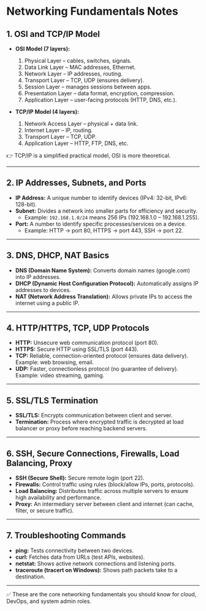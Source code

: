 # Networking Fundamentals Notes

## 1. OSI and TCP/IP Model
- **OSI Model (7 layers):**
  1. Physical Layer – cables, switches, signals.
  2. Data Link Layer – MAC addresses, Ethernet.
  3. Network Layer – IP addresses, routing.
  4. Transport Layer – TCP, UDP (ensures delivery).
  5. Session Layer – manages sessions between apps.
  6. Presentation Layer – data format, encryption, compression.
  7. Application Layer – user-facing protocols (HTTP, DNS, etc.).

- **TCP/IP Model (4 layers):**
  1. Network Access Layer – physical + data link.
  2. Internet Layer – IP, routing.
  3. Transport Layer – TCP, UDP.
  4. Application Layer – HTTP, FTP, DNS, etc.

👉 TCP/IP is a simplified practical model, OSI is more theoretical.

---

## 2. IP Addresses, Subnets, and Ports
- **IP Address:** A unique number to identify devices (IPv4: 32-bit, IPv6: 128-bit).
- **Subnet:** Divides a network into smaller parts for efficiency and security.
  - Example: `192.168.1.0/24` means 256 IPs (192.168.1.0 – 192.168.1.255).
- **Port:** A number to identify specific processes/services on a device.
  - Example: HTTP → port 80, HTTPS → port 443, SSH → port 22.

---

## 3. DNS, DHCP, NAT Basics
- **DNS (Domain Name System):** Converts domain names (google.com) into IP addresses.
- **DHCP (Dynamic Host Configuration Protocol):** Automatically assigns IP addresses to devices.
- **NAT (Network Address Translation):** Allows private IPs to access the internet using a public IP.

---

## 4. HTTP/HTTPS, TCP, UDP Protocols
- **HTTP:** Unsecure web communication protocol (port 80).
- **HTTPS:** Secure HTTP using SSL/TLS (port 443).
- **TCP:** Reliable, connection-oriented protocol (ensures data delivery). Example: web browsing, email.
- **UDP:** Faster, connectionless protocol (no guarantee of delivery). Example: video streaming, gaming.

---

## 5. SSL/TLS Termination
- **SSL/TLS:** Encrypts communication between client and server.
- **Termination:** Process where encrypted traffic is decrypted at load balancer or proxy before reaching backend servers.

---

## 6. SSH, Secure Connections, Firewalls, Load Balancing, Proxy
- **SSH (Secure Shell):** Secure remote login (port 22).
- **Firewalls:** Control traffic using rules (block/allow IPs, ports, protocols).
- **Load Balancing:** Distributes traffic across multiple servers to ensure high availability and performance.
- **Proxy:** An intermediary server between client and internet (can cache, filter, or secure traffic).

---

## 7. Troubleshooting Commands
- **ping:** Tests connectivity between two devices.
- **curl:** Fetches data from URLs (test APIs, websites).
- **netstat:** Shows active network connections and listening ports.
- **traceroute (tracert on Windows):** Shows path packets take to a destination.

---

✅ These are the core networking fundamentals you should know for cloud, DevOps, and system admin roles.
